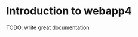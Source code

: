 # Introduction to webapp4

TODO: write [great documentation](http://jacobian.org/writing/what-to-write/)
